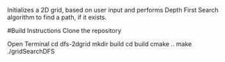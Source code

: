 Initializes a 2D grid, based on user input and performs Depth First Search algorithm to find a path, if it exists.

#Build Instructions
Clone the repository

Open Terminal
	cd dfs-2dgrid
	mkdir build
	cd build
	cmake ..
	make
	./gridSearchDFS
